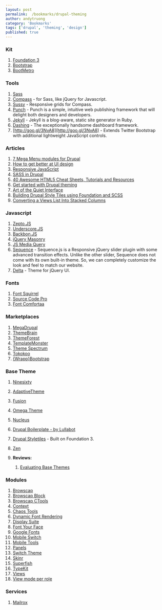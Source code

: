 ```yaml
---
layout: post
permalink:  /bookmarks/drupal-theming
author: andytruong
category: 'Bookmarks'
tags: ['drupal', 'theming', 'design']
published: true
---
```


### Kit

1. [Foundation 3](http://goo.gl/p9URq)
1. [Bootstrap](http://goo.gl/z7lMH)
1. [BootMetro](http://aozora.github.com/bootmetro/)

### Tools

1. [Sass](http://sass-lang.com/)
1. [Compass](http://compass-style.org/) - for Sass, like jQuery for Javascript.
1. [Sussy](http://susy.oddbird.net/) - Responsive grids for Compass.
1. [Punch](http://goo.gl/FUDv5) - Punch is a simple, intuitive web publishing framework that will delight both designers and developers.
1. [Jekyll](http://goo.gl/EMfNC) - Jekyll is a blog-aware, static site generator in Ruby.
1. [Dashing](http://shopify.github.com/dashing/) - The exceptionally handsome dashboard framework.
1. [http://goo.gl/3NvA8](http://goo.gl/3NvA8) - Extends Twitter Bootstrap with additional lightweight JavaScript controls.

### Articles

1. [7 Mega Menu modules for Drupal](http://goo.gl/ReqUS)
1. [How to get better at UI design](http://goo.gl/3Vr5f)
1. [Responsive JavaScript](http://goo.gl/FxuaL)
1. [SASS in Drupal](http://goo.gl/0hDce)
1. [40 Awesome HTML5 Cheat Sheets, Tutorials and Resources](http://goo.gl/vBO9W)
1. [Get started with Drupal theming](http://designtotheme.com/)
1. [Art of the Quiet Interface](http://goo.gl/uQADU)
1. [Building Drupal Style Tiles using Foundation and SCSS](http://goo.gl/cVI1Q)
1. [Converting a Views List Into Stacked Columns](http://goo.gl/RPkyW)

### Javascript

1. [Zepto.JS](http://zeptojs.com/)
1. [Underscore.JS](http://underscorejs.org/)
1. [Backbon.JS](http://backbonejs.org/ "")
1. [jQuery Masonry](http://masonry.desandro.com/)
1. [JS Media Query](http://goo.gl/gGA8W)
1. [Sequence](http://www.sequencejs.com/) - Sequence.js is a Responsive jQuery slider plugin with some advanced transition effects. Unlike the other slider, Sequence does not come with its own built-in theme. So, we can completely customize the look and feel to match our website.
1. [Delta](http://kiandra.github.com/Delta-jQuery-UI-Theme/) - Theme for jQuery UI.

### Fonts

1. [Font Squirrel](http://www.fontsquirrel.com/ "")
1. [Source Code Pro](http://goo.gl/nmrG0 "")
1. [Font Comfortaa](http://goo.gl/AxWHq "")

### Marketplaces

1. [MegaDrupal](http://megadrupal.com/)
1. [ThemeBrain](http://themebrain.com/)
1. [ThemeForest](http://goo.gl/WHRp4 "Drupal Themes at ThemeForest")
1. [TemplateMonster](http://goo.gl/IsIyy "")
1. [Theme Spectrum](http://themespectrum.com/)
1. [Tokokoo](http://tokokoo.com/)
1. [{Wrapp}Bootstrap](https://wrapbootstrap.com/)

### Base Theme

1. [Ninesixty](http://drupal.org/project/ninesixty)
1. [AdaptiveTheme](http://drupal.org/project/adaptivetheme)
1. [Fusion](http://drupal.org/project/fusion)
1. [Omega Theme](http://drupal.org/node/819164)
1. [Nucleus](http://drupal.org/project/nucleus)
1. [Drupal Boilerplate - by Lullabot](http://goo.gl/0q0kZ "Drupal Boilerplate")
1. [Drupal Styletiles](http://goo.gl/FCVr4) - Built on Foundation 3.
1. [Zen](http://drupal.org/project/zen)
1. **Reviews:**

    1. [Evaluating Base Themes](http://goo.gl/Giohy "Munich 2012")

### Modules

1. [Browscap](http://drupal.org/project/browscap/)
1. [Browscap Block](http://drupal.org/project/browscap_block/)
1. [Browscap CTools](http://drupal.org/project/browscap_ctools)
1. [Context](http://drupal.org/project/context)
1. [Chaos Tools](http://drupal.org/project/ctools)
1. [Dynamic Font Rendering](http://drupal.org/project/dfont)
1. [Display Suite](http://drupal.org/project/ds)
1. [Font Your Face](http://drupal.org/project/fontyourface)
1. [Google Fonts](http://drupal.org/project/google_fonts)
1. [Mobile Switch](http://drupal.org/project/mobile_switch)
1. [Mobile Tools](http://drupal.org/project/mobile_tools)
1. [Panels](http://drupal.org/project/panels)
1. [Switch Theme](http://drupal.org/project/switchtheme)
1. [Skinr](http://drupal.org/project/skinr)
1. [Superfish](http://drupal.org/project/superfish)
1. [TypeKit](http://drupal.org/project/typekit)
1. [Views](http://drupal.org/project/views)
1. [View mode per role](http://goo.gl/8y1sM)

### Services

1. [Mailrox](https://www.mailrox.com/)